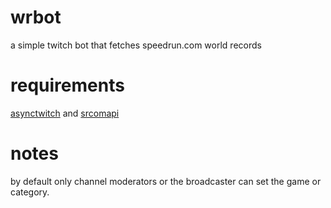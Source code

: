 # wrbot
a simple twitch bot that fetches speedrun.com world records

# requirements
[asynctwitch](https://github.com/martmists/asynctwitch) and [srcomapi](https://github.com/blha303/srcomapi)

# notes
by default only channel moderators or the broadcaster can set the game or category. 
